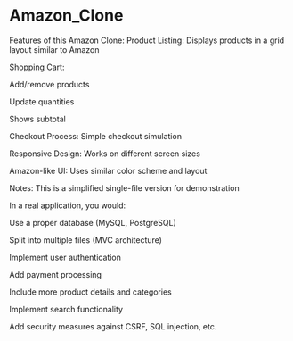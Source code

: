 # Amazon_Clone
Features of this Amazon Clone:
Product Listing: Displays products in a grid layout similar to Amazon

Shopping Cart:

Add/remove products

Update quantities

Shows subtotal

Checkout Process: Simple checkout simulation

Responsive Design: Works on different screen sizes

Amazon-like UI: Uses similar color scheme and layout

Notes:
This is a simplified single-file version for demonstration

In a real application, you would:

Use a proper database (MySQL, PostgreSQL)

Split into multiple files (MVC architecture)

Implement user authentication

Add payment processing

Include more product details and categories

Implement search functionality

Add security measures against CSRF, SQL injection, etc.
